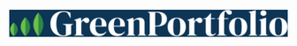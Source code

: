 ![GreenPortfolio.com](https://github.com/GreenPortfolioInc/.github/blob/main/profile/GreenPortfolio_Logo_blue.webp)
